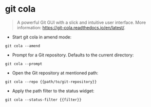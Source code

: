 # git cola

> A powerful Git GUI with a slick and intuitive user interface.
> More information: <https://git-cola.readthedocs.io/en/latest/>.

- Start git cola in amend mode:

`git cola --amend`

- Prompt for a Git repository. Defaults to the current directory:

`git cola --prompt`

- Open the Git repository at mentioned path:

`git cola --repo {{path/to/git-repository}}`

- Apply the path filter to the status widget:

`git cola --status-filter {{filter}}`
